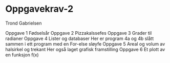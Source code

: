 # Oppgavekrav-2
Trond Gabrielsen

Oppgave 1 Fødselsår 
Oppgave 2 Pizzakalssefes
Oppgave 3 Grader til radianer
Oppgave 4 Lister og databaser
          Her er program 4a og 4b slått sammen i ett program med en For-else sløyfe
Oppgave 5 Areal og volum av halsirkel og trekant
          Her også laget grafisk framstilling
Oppgave 6 Et plott av en funksjon f(x)
